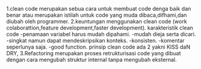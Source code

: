 1.clean code merupakan sebua cara untuk membuat code denga baik dan benar atau merupakan istilah untuk code yang muda dibaca,difhami,dan diubah oleh programmer.
2.keuntungan menggunakan clean code (work colaborattion,feature development,faster development).
karakteristik clean code 
-penamaan variabel harus mudah dipahami.
-mudah dieja serta dicari.
-singkat namun dapat mendeskripsikan konteks.
-konsisten.
-komentar seperlunya saja.
-good function.
prinsip clean code ada 2 yakni KISS daN DRY,
3.Refactoring 
merupakan proses retrukturisasi code yang dibuat dengan cara mengubah struktur internal tanpa mengubah eksternal.